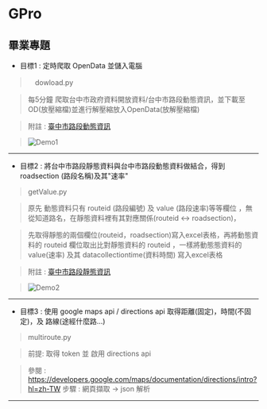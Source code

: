 # GPro
## 畢業專題 ## 
* 目標1 : 定時爬取 OpenData 並儲入電腦
>　dowload.py

>  每5分鐘 爬取台中市政府資料開放資料/台中市路段動態資訊，並下載至OD(放壓縮檔)並進行解壓縮放入OpenData(放解壓縮檔)

>  附註 : [臺中市路段動態資訊](http://opendata.taichung.gov.tw/dataset/3abb91ea-1a9f-11e8-8f43-00155d021202)

>  ![Demo1](https://i.imgur.com/LvWAf9H.png,dowloadtoComputer)
***

* 目標2 : 將台中市路段靜態資料與台中市路段動態資料做結合，得到 roadsection (路段名稱)及其"速率"
> getValue.py

> 原先 動態資料只有 routeid (路段編號) 及 value (路段速率)等等欄位 ，無從知道路名，在靜態資料裡有其對應關係(routeid <-> roadsection)，

> 先取得靜態的兩個欄位(routeid，roadsection)寫入excel表格，再將動態資料的 routeid 欄位取出比對靜態資料的 routeid ，一樣將動態態資料的 value(速率) 及其 datacollectiontime(資料時間) 寫入excel表格

> 附註 : [臺中市路段靜態資訊](http://opendata.taichung.gov.tw/dataset/3af22636-1a9f-11e8-8f43-00155d021202)

> ![Demo2](https://i.imgur.com/o3XxqZn.png,compare_and_write)
***

* 目標3 : 使用 google maps api / directions api 取得距離(固定)，時間(不固定)，及 路線(途經什麼路...)
> multiroute.py

> 前提: 取得 token 並 啟用 directions api 

> 參閱 : https://developers.google.com/maps/documentation/directions/intro?hl=zh-TW
> 步驟 : 網頁擷取 -> json 解析 
***

